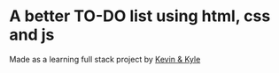 # A better TO-DO list using html, css and js

Made as a learning full stack project by
[Kevin & Kyle](https://github.com/kevin-powell/todo-list-collab)
